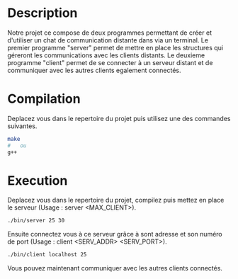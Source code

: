 # Description

Notre projet ce compose de deux programmes permettant de créer et d'utiliser un
chat de communication distante dans via un terminal.
Le premier programme "server" permet de mettre en place les structures qui 
géreront les communications avec les clients distants.
Le deuxieme programme "client" permet de se connecter à un serveur distant et
de communiquer avec les autres clients egalement connectés. 

# Compilation

Deplacez vous dans le repertoire du projet puis utilisez une des commandes
suivantes.

```bash
make
#   ou
g++
```

# Execution

Deplacez vous dans le repertoire du projet, compilez puis mettez en place le
serveur (Usage : server <PORT> <MAX_CLIENT>).

```bash
./bin/server 25 30
```
Ensuite connectez vous à ce serveur grâce à sont adresse et son numéro de port
(Usage : client <SERV_ADDR> <SERV_PORT>).

```bash
./bin/client localhost 25
```
Vous pouvez maintenant communiquer avec les autres clients connectés.